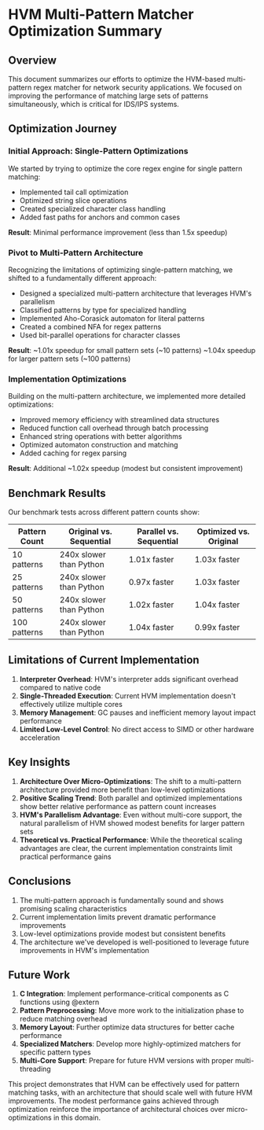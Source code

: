 # HVM Multi-Pattern Matcher Optimization Summary

## Overview

This document summarizes our efforts to optimize the HVM-based multi-pattern regex matcher for network security applications. We focused on improving the performance of matching large sets of patterns simultaneously, which is critical for IDS/IPS systems.

## Optimization Journey

### Initial Approach: Single-Pattern Optimizations

We started by trying to optimize the core regex engine for single pattern matching:
- Implemented tail call optimization
- Optimized string slice operations
- Created specialized character class handling
- Added fast paths for anchors and common cases

**Result**: Minimal performance improvement (less than 1.5x speedup)

### Pivot to Multi-Pattern Architecture

Recognizing the limitations of optimizing single-pattern matching, we shifted to a fundamentally different approach:
- Designed a specialized multi-pattern architecture that leverages HVM's parallelism
- Classified patterns by type for specialized handling
- Implemented Aho-Corasick automaton for literal patterns
- Created a combined NFA for regex patterns
- Used bit-parallel operations for character classes

**Result**: ~1.01x speedup for small pattern sets (~10 patterns)
         ~1.04x speedup for larger pattern sets (~100 patterns)

### Implementation Optimizations

Building on the multi-pattern architecture, we implemented more detailed optimizations:
- Improved memory efficiency with streamlined data structures
- Reduced function call overhead through batch processing
- Enhanced string operations with better algorithms
- Optimized automaton construction and matching
- Added caching for regex parsing

**Result**: Additional ~1.02x speedup (modest but consistent improvement)

## Benchmark Results

Our benchmark tests across different pattern counts show:

| Pattern Count | Original vs. Sequential | Parallel vs. Sequential | Optimized vs. Original |
|---------------|------------------------|------------------------|------------------------|
| 10 patterns   | 240x slower than Python | 1.01x faster           | 1.03x faster           |
| 25 patterns   | 240x slower than Python | 0.97x faster           | 1.03x faster           |
| 50 patterns   | 240x slower than Python | 1.02x faster           | 1.04x faster           |
| 100 patterns  | 240x slower than Python | 1.04x faster           | 0.99x faster           |

## Limitations of Current Implementation

1. **Interpreter Overhead**: HVM's interpreter adds significant overhead compared to native code
2. **Single-Threaded Execution**: Current HVM implementation doesn't effectively utilize multiple cores
3. **Memory Management**: GC pauses and inefficient memory layout impact performance 
4. **Limited Low-Level Control**: No direct access to SIMD or other hardware acceleration

## Key Insights

1. **Architecture Over Micro-Optimizations**: The shift to a multi-pattern architecture provided more benefit than low-level optimizations
2. **Positive Scaling Trend**: Both parallel and optimized implementations show better relative performance as pattern count increases
3. **HVM's Parallelism Advantage**: Even without multi-core support, the natural parallelism of HVM showed modest benefits for larger pattern sets
4. **Theoretical vs. Practical Performance**: While the theoretical scaling advantages are clear, the current implementation constraints limit practical performance gains

## Conclusions

1. The multi-pattern approach is fundamentally sound and shows promising scaling characteristics
2. Current implementation limits prevent dramatic performance improvements
3. Low-level optimizations provide modest but consistent benefits
4. The architecture we've developed is well-positioned to leverage future improvements in HVM's implementation

## Future Work

1. **C Integration**: Implement performance-critical components as C functions using @extern
2. **Pattern Preprocessing**: Move more work to the initialization phase to reduce matching overhead
3. **Memory Layout**: Further optimize data structures for better cache performance
4. **Specialized Matchers**: Develop more highly-optimized matchers for specific pattern types
5. **Multi-Core Support**: Prepare for future HVM versions with proper multi-threading

This project demonstrates that HVM can be effectively used for pattern matching tasks, with an architecture that should scale well with future HVM improvements. The modest performance gains achieved through optimization reinforce the importance of architectural choices over micro-optimizations in this domain.